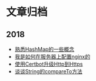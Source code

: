 # 文章归档

## 2018

+ [熟悉HashMap的一些概念](https://github.com/mrmeisen/blog-gitment/issues/6)
+ [我是如何在服务器上配置nginx的](https://github.com/mrmeisen/blog-gitment/issues/9)
+ [使用Certbot升级Http到Https](https://github.com/mrmeisen/blog-gitment/issues/11)
+ [谈谈String的compareTo方法](https://github.com/xebcxc/blog-gitment/issues/13)
